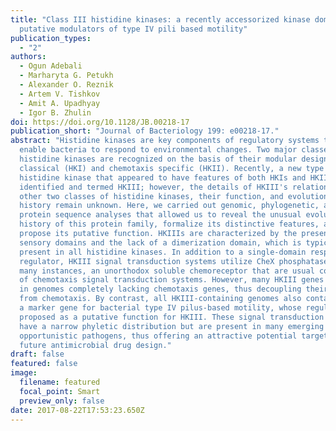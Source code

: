 ```yaml
---
title: "Class III histidine kinases: a recently accessorized kinase domain in
  putative modulators of type IV pili based motility"
publication_types:
  - "2"
authors:
  - Ogun Adebali
  - Marharyta G. Petukh
  - Alexander O. Reznik
  - Artem V. Tishkov
  - Amit A. Upadhyay
  - Igor B. Zhulin
doi: https://doi.org/10.1128/JB.00218-17
publication_short: "Journal of Bacteriology 199: e00218-17."
abstract: "Histidine kinases are key components of regulatory systems that
  enable bacteria to respond to environmental changes. Two major classes of
  histidine kinases are recognized on the basis of their modular design:
  classical (HKI) and chemotaxis specific (HKII). Recently, a new type of
  histidine kinase that appeared to have features of both HKIs and HKIIs was
  identified and termed HKIII; however, the details of HKIII's relationship to
  other two classes of histidine kinases, their function, and evolutionary
  history remain unknown. Here, we carried out genomic, phylogenetic, and
  protein sequence analyses that allowed us to reveal the unusual evolutionary
  history of this protein family, formalize its distinctive features, and
  propose its putative function. HKIIIs are characterized by the presence of
  sensory domains and the lack of a dimerization domain, which is typically
  present in all histidine kinases. In addition to a single-domain response
  regulator, HKIII signal transduction systems utilize CheX phosphatase and, in
  many instances, an unorthodox soluble chemoreceptor that are usual components
  of chemotaxis signal transduction systems. However, many HKIII genes are found
  in genomes completely lacking chemotaxis genes, thus decoupling their function
  from chemotaxis. By contrast, all HKIII-containing genomes also contain pilT,
  a marker gene for bacterial type IV pilus-based motility, whose regulation is
  proposed as a putative function for HKIII. These signal transduction systems
  have a narrow phyletic distribution but are present in many emerging and
  opportunistic pathogens, thus offering an attractive potential target for
  future antimicrobial drug design."
draft: false
featured: false
image:
  filename: featured
  focal_point: Smart
  preview_only: false
date: 2017-08-22T17:53:23.650Z
---
```

